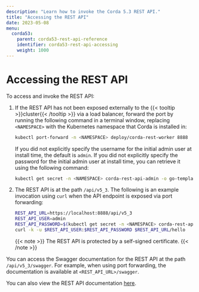 ```yaml
---
description: "Learn how to invoke the Corda 5.3 REST API."
title: "Accessing the REST API"
date: 2023-05-08
menu:
  corda53:
    parent: corda53-rest-api-reference
    identifier: corda53-rest-api-accessing
    weight: 1000
---
```

# Accessing the REST API

To access and invoke the REST API:

1. If the REST API has not been exposed externally to the {{< tooltip >}}cluster{{< /tooltip >}} via a load balancer, forward the port by running the following command in a terminal window, replacing `<NAMESPACE>` with the Kubernetes namespace that Corda is installed in:

   ```sh
   kubectl port-forward -n <NAMESPACE> deploy/corda-rest-worker 8888
   ```

   If you did not explicitly specify the username for the initial admin user at install time, the default is `admin`. If you did not explicitly specify the password for the initial admin user at install time, you can retrieve it using the following command:

   ```sh
   kubectl get secret -n <NAMESPACE> corda-rest-api-admin -o go-template="{{ .data.password | base64decode }}"
   ```

4. The REST API is at the path `/api/v5_3`. The following is an example invocation using `curl` when the API endpoint is exposed via port forwarding:

   ```sh
   REST_API_URL=https://localhost:8888/api/v5_3
   REST_API_USER=admin
   REST_API_PASSWORD=$(kubectl get secret -n <NAMESPACE> corda-rest-api-admin -o go-template="{{ .data.password | base64decode }}")
   curl -k -u $REST_API_USER:$REST_API_PASSWORD $REST_API_URL/hello
   ```

   {{< note >}}
   The REST API is protected by a self-signed certificate.
   {{< /note >}}

You can access the Swagger documentation for the REST API at the path `/api/v5_3/swagger`. For example, when using port forwarding, the documentation is available at `<REST_API_URL>/swagger`.

You can also view the REST API documentation [here](./openapi.html).

